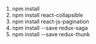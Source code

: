 1. npm install
2. npm install react-collapsible
3. npm install react-js-pagination
4. npm install --save redux-saga
5. npm install --save redux-thunk

